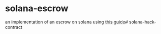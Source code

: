 # solana-escrow

an implementation of an escrow on solana using [this guide](https://paulx.dev/2021/01/14/programming-on-solana-an-introduction)# solana-hack-contract
